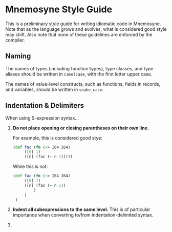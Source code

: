 Mnemosyne Style Guide
=====================

This is a preliminary style guide for writing idiomatic code in Mnemosyne. Note that as the language grows and evolves, what is considered good style may shift. Also note that none of these guidelines are enforced by the compiler.

Naming
------

The names of types (including function types), type classes, and type aliases should be written in `CamelCase`, with the first letter upper case.

The names of value-level constructs, such as functions, fields in records, and variables, should be written in `snake_case`.

Indentation & Delimiters
------------------------

When using S-expression syntax...

1. **Do not place opening or closing parentheses on their own line.**

   For example, this is considered good stye:
   ```clojure
   (def fac (fn (-> I64 I64)
        ([0] 1)
        ([n] (fac (- n 1)))))
   ```
   While this is not:
   ```clojure
   (def fac (fn (-> I64 I64)
        ([0] 1)
        ([n] (fac (- n 1))
            )
        )
    )
   ```

2. **Indent all subexpressions to the same level.**
   This is of particular importance when converting to/from indentation-delimited syntax.
3.
